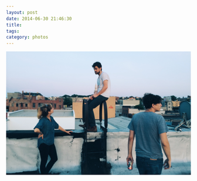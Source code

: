```yaml
---
layout: post
date: 2014-06-30 21:46:30
title: 
tags:
category: photos
---
```


![title](/assets/photoblog/motherbrain-roof.jpg)